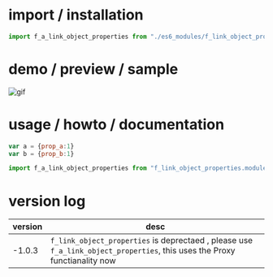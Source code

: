 # import / installation
```javascript 
import f_a_link_object_properties from "./es6_modules/f_link_object_properties/f_link_object_properties.module.js"
```

# demo / preview / sample 

![gif](https://i.ibb.co/JRX0VZM/demo-object-sync.gif)
 
# usage / howto / documentation

```javascript 
var a = {prop_a:1}
var b = {prop_b:1}

import f_a_link_object_properties from "f_link_object_properties.module.js"

```

# version log
|version|desc|
|---|---|
|-1.0.3|`f_link_object_properties` is deprectaed , please use `f_a_link_object_properties`, this uses the Proxy functianality now|
